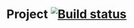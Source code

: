 # Project [![Build status](https://ci.appveyor.com/api/projects/status/9ywc4p61cai9115e?svg=true)](https://ci.appveyor.com/project/vergsparda/ajs-unittest-task3)
